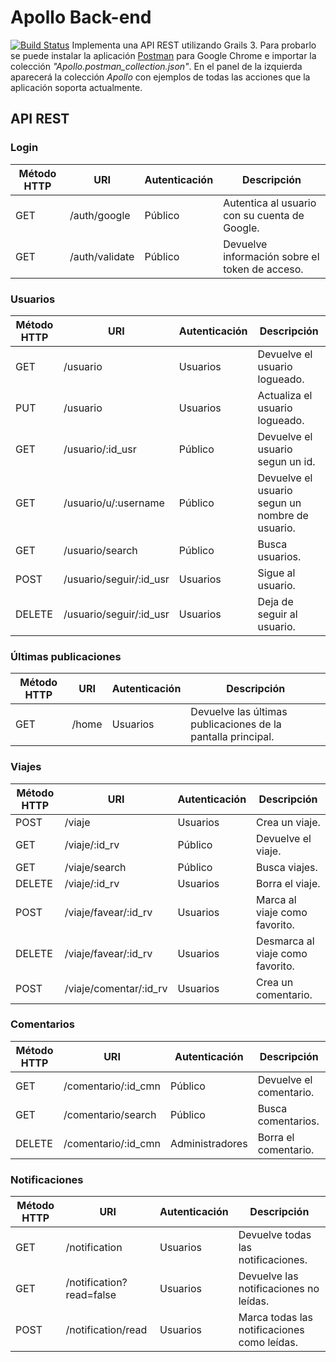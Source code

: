 # Apollo Back-end
[![Build Status](https://travis-ci.org/juanbono/apollo-grails.svg?branch=master)](https://travis-ci.org/juanbono/apollo-grails)
Implementa una API REST utilizando Grails 3. Para probarlo se puede instalar la aplicación [Postman](https://www.getpostman.com/) para Google Chrome e importar la colección *"Apollo.postman_collection.json"*. En el panel de la izquierda aparecerá la colección *Apollo* con ejemplos de todas las acciones que la aplicación soporta actualmente.

## API REST
### Login
Método HTTP | URI | Autenticación | Descripción
----------- | --- | ------------- | -----------
GET | /auth/google | Público | Autentica al usuario con su cuenta de Google.
GET | /auth/validate | Público | Devuelve información sobre el token de acceso.

### Usuarios
Método HTTP | URI | Autenticación | Descripción
----------- | --- | ------------- | -----------
GET | /usuario | Usuarios | Devuelve el usuario logueado.
PUT | /usuario | Usuarios | Actualiza el usuario logueado.
GET | /usuario/:id_usr | Público | Devuelve el usuario segun un id.
GET | /usuario/u/:username | Público | Devuelve el usuario segun un nombre de usuario.
GET | /usuario/search | Público | Busca usuarios.
POST | /usuario/seguir/:id_usr | Usuarios | Sigue al usuario.
DELETE | /usuario/seguir/:id_usr | Usuarios | Deja de seguir al usuario.

### Últimas publicaciones
Método HTTP | URI | Autenticación | Descripción
----------- | --- | ------------- | -----------
GET | /home | Usuarios | Devuelve las últimas publicaciones de la pantalla principal.

### Viajes
Método HTTP | URI | Autenticación | Descripción
----------- | --- | ------------- | -----------
POST | /viaje | Usuarios | Crea un viaje.
GET | /viaje/:id_rv | Público | Devuelve el viaje.
GET | /viaje/search | Público | Busca viajes.
DELETE | /viaje/:id_rv | Usuarios | Borra el viaje.
POST | /viaje/favear/:id_rv | Usuarios | Marca al viaje como favorito.
DELETE | /viaje/favear/:id_rv | Usuarios | Desmarca al viaje como favorito.
POST | /viaje/comentar/:id_rv | Usuarios | Crea un comentario.

### Comentarios
Método HTTP | URI | Autenticación | Descripción
----------- | --- | ------------- | -----------
GET | /comentario/:id_cmn | Público | Devuelve el comentario.
GET | /comentario/search | Público | Busca comentarios.
DELETE | /comentario/:id_cmn | Administradores | Borra el comentario.

### Notificaciones
Método HTTP | URI | Autenticación | Descripción
----------- | --- | ------------- | -----------
GET | /notification | Usuarios | Devuelve todas las notificaciones.
GET | /notification?read=false | Usuarios | Devuelve las notificaciones no leídas.
POST | /notification/read | Usuarios | Marca todas las notificaciones como leídas.
